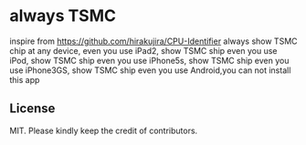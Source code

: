 # always TSMC


inspire from https://github.com/hirakujira/CPU-Identifier
always show TSMC chip at any device,
even you use iPad2, show TSMC ship
even you use iPod, show TSMC ship
even you use iPhone5s, show TSMC ship
even you use iPhone3GS, show TSMC ship
even you use Android,you can not install this app

## License 
MIT. Please kindly keep the credit of contributors.
